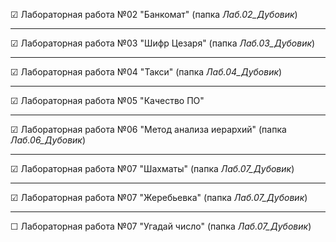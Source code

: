&#9745; Лабораторная работа №02 "Банкомат" (папка *Лаб.02_Дубовик*) 

---
&#9745; Лабораторная работа №03 "Шифр Цезаря" (папка *Лаб.03_Дубовик*)

---
&#9745; Лабораторная работа №04 "Такси" (папка *Лаб.04_Дубовик*)

---
&#9745; Лабораторная работа №05 "Качество ПО"

---
&#9745; Лабораторная работа №06 "Метод анализа иерархий" (папка *Лаб.06_Дубовик*)

---
&#9745; Лабораторная работа №07 "Шахматы" (папка *Лаб.07_Дубовик*)

---
&#9745; Лабораторная работа №07 "Жеребьевка" (папка *Лаб.07_Дубовик*)

---
&#9744; Лабораторная работа №07 "Угадай число" (папка *Лаб.07_Дубовик*)

